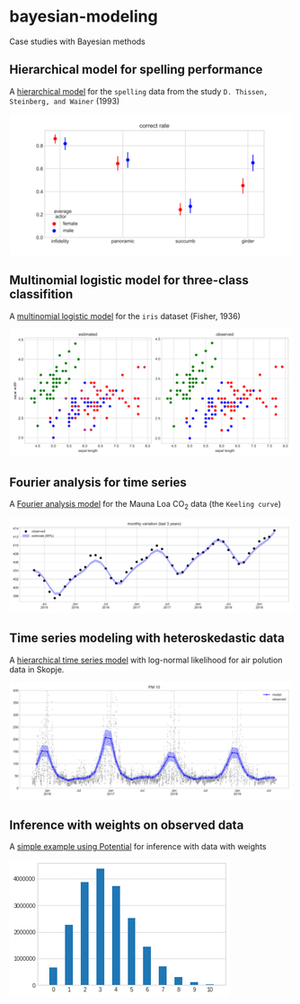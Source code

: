 # bayesian-modeling

Case studies with Bayesian methods

## Hierarchical model for spelling performance

A [hierarchical model](01%20spelling/spelling.ipynb) for the `spelling` data from the study `D. Thissen, Steinberg, and Wainer` (1993)

![average actor rates](01%20spelling/average_actor.svg)


## Multinomial logistic model for three-class classifition

A [multinomial logistic model](02%20iris/classification.ipynb) for the `iris` dataset (Fisher, 1936)

![sepal evaluation](02%20iris/sepal-evaluation.svg)


## Fourier analysis for time series

A [Fourier analysis model](03%20keeling/periodic.ipynb) for the Mauna Loa CO<sub>2</sub> data (the `Keeling curve`)

![keeling curve](03%20keeling/monthly_var.svg)

## Time series modeling with heteroskedastic data

A [hierarchical time series model](04%20air-politution/air-polution.ipynb) with log-normal likelihood for air polution data in Skopje.

![log-normal time-series](04%20air-politution/pm10.svg)


## Inference with weights on observed data

A [simple example using Potential](05%20weighted%20observations/potential-example.ipynb) for inference with data with weights

![large poisson dataset](05%20weighted%20observations/poisson_large.png)
